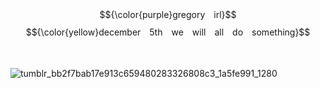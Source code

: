$${\color{purple}gregory　irl}$$
$${\color{yellow}december　5th　we　will　all　do　something}$$

　

![tumblr_bb2f7bab17e913c659480283326808c3_1a5fe991_1280](https://github.com/user-attachments/assets/4af1c415-e29d-4d62-a482-4643dcb37a5d)
